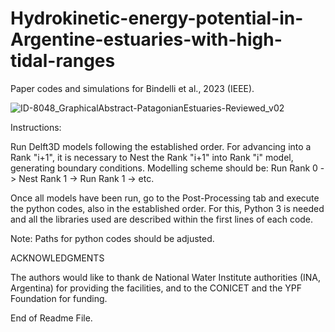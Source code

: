 # Hydrokinetic-energy-potential-in-Argentine-estuaries-with-high-tidal-ranges
Paper codes and simulations for Bindelli et al., 2023 (IEEE).

![ID-8048_GraphicalAbstract-PatagonianEstuaries-Reviewed_v02](https://github.com/lucasbindelli/Hydrokinetic-energy-potential-in-Argentine-estuaries-with-high-tidal-ranges/assets/94264268/8d7fe4fb-7eb9-423b-8bf2-fc29c1c5366c)

Instructions:

Run Delft3D models following the established order. For advancing into a Rank "i+1", it is necessary to Nest the Rank "i+1" into Rank "i" model, generating boundary conditions. Modelling scheme should be: Run Rank 0 -> Nest Rank 1 -> Run Rank 1 -> etc.

Once all models have been run, go to the Post-Processing tab and execute the python codes, also in the established order. For this, Python 3 is needed and all the libraries used are described within the first lines of each code.

Note: Paths for python codes should be adjusted.




ACKNOWLEDGMENTS

The authors would like to thank de National Water Institute authorities (INA, Argentina) for providing the facilities, and to the CONICET and the YPF Foundation for funding.


End of Readme File.

